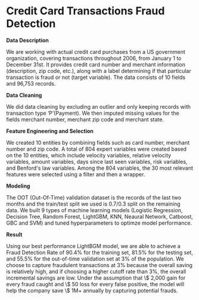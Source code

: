 # Credit Card Transactions Fraud Detection

**Data Description**

We are working with actual credit card purchases from a US government organization, covering transactions throughout 2006, from January 1 to December 31st. It provides credit card number and merchant information (description, zip code, etc.), along with a label determining if that particular transaction is fraud or not (target variable). The data consists of 10 fields and 96,753 records. 

**Data Cleaning**

We did data cleaning by excluding an outlier and only keeping records with transaction type ‘P’(Payment). We then imputed missing values for the fields merchant number, merchant zip code and merchant state.

**Feature Engineering and Selection**

We created 10 entities by combining fields such as card number, merchant number and zip code. A total of 804 expert variables were created based on the 10 entities, which include velocity variables, relative velocity variables, amount variables, days since last seen variables, risk variables, and Benford's law variables. Among the 804 variables, the 30 most relevant features were selected using a filter and then a wrapper.

**Modeling**

The OOT (Out-Of-Time) validation dataset is the records of the last two months and the train/test split we used is 0.7/0.3 split on the remaining data. We built 9 types of machine learning models (Logistic Regression, Decision Tree, Random Forest, LightGBM, KNN, Neaural Network, Catboost, GBC and SVM) and tuned hyperparameters to optimze model performance. 

**Result**

Using our best performance LightBGM model, we are able to achieve a Fraud Detection Rate of 90.4% for the training set, 81.5% for the testing set, and 55.5% for the out-of-time validation set at 3% of the population. We choose to capture fraudulent transactions at 3% because the overall saving is relatively high, and if choosing a higher cutoff rate than 3%, the overall incremental savings are low. Under the assumption that \\$ 2,000 gain for every fraud caught and \\$ 50 loss for every false positive, the model will help the company save \\$ 1M+ annually by capturing potential frauds.
 
